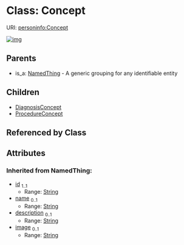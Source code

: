 
# Class: Concept



URI: [personinfo:Concept](https://w3id.org/linkml/examples/personinfo/Concept)


[![img](https://yuml.me/diagram/nofunky;dir:TB/class/[ProcedureConcept],[NamedThing],[DiagnosisConcept],[Concept&#124;id(i):string;name(i):string%20%3F;description(i):string%20%3F;image(i):string%20%3F]^-[ProcedureConcept],[Concept]^-[DiagnosisConcept],[NamedThing]^-[Concept])](https://yuml.me/diagram/nofunky;dir:TB/class/[ProcedureConcept],[NamedThing],[DiagnosisConcept],[Concept&#124;id(i):string;name(i):string%20%3F;description(i):string%20%3F;image(i):string%20%3F]^-[ProcedureConcept],[Concept]^-[DiagnosisConcept],[NamedThing]^-[Concept])

## Parents

 *  is_a: [NamedThing](NamedThing.md) - A generic grouping for any identifiable entity

## Children

 * [DiagnosisConcept](DiagnosisConcept.md)
 * [ProcedureConcept](ProcedureConcept.md)

## Referenced by Class


## Attributes


### Inherited from NamedThing:

 * [id](id.md)  <sub>1..1</sub>
     * Range: [String](types/String.md)
 * [name](name.md)  <sub>0..1</sub>
     * Range: [String](types/String.md)
 * [description](description.md)  <sub>0..1</sub>
     * Range: [String](types/String.md)
 * [image](image.md)  <sub>0..1</sub>
     * Range: [String](types/String.md)
